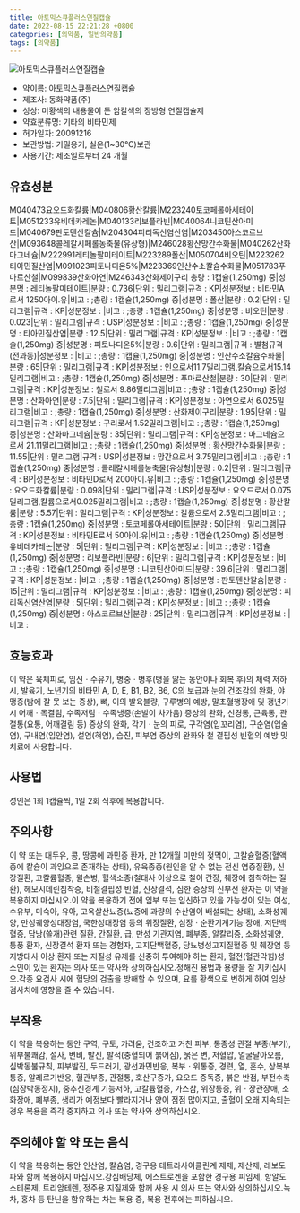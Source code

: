 ```yaml
---
title: 아토믹스큐플러스연질캡슐
date: 2022-08-15 22:21:28 +0800
categories: [의약품, 일반의약품]
tags: [의약품]
---
```

![아토믹스큐플러스연질캡슐](https://nedrug.mfds.go.kr/pbp/cmn/itemImageDownload/154661645880000021)

- 약이름: 아토믹스큐플러스연질캡슐
- 제조사: 동화약품(주)
- 성상: 미황색의 내용물이 든 암갈색의 장방형 연질캡슐제
- 약효분류명: 기타의 비타민제
- 허가일자: 20091216
- 보관방법: 기밀용기, 실온(1~30℃)보관
- 사용기간: 제조일로부터 24 개월
## 유효성분
M040473요오드화칼륨|M040806황산칼륨|M223240토코페롤아세테이트|M051233유비데카레논|M040133리보플라빈|M040064니코틴산아미드|M040679판토텐산칼슘|M204304피리독신염산염|M203450아스코르브산|M093648콜레칼시페롤농축물(유상형)|M246028황산망간수화물|M040262산화마그네슘|M222991레티놀팔미테이트|M223289폴산|M050704비오틴|M223262티아민질산염|M091023피토나디온5%|M223369인산수소칼슘수화물|M051783푸마르산철|M099839산화아연|M246343산화제이구리
총량 : 1캡슐(1,250mg) 중|성분명 : 레티놀팔미테이트|분량 : 0.736|단위 : 밀리그램|규격 : KP|성분정보 : 비타민A로서 1250아이.유|비고 : ;총량 : 1캡슐(1,250mg) 중|성분명 : 폴산|분량 : 0.2|단위 : 밀리그램|규격 : KP|성분정보 : |비고 : ;총량 : 1캡슐(1,250mg) 중|성분명 : 비오틴|분량 : 0.023|단위 : 밀리그램|규격 : USP|성분정보 : |비고 : ;총량 : 1캡슐(1,250mg) 중|성분명 : 티아민질산염|분량 : 12.5|단위 : 밀리그램|규격 : KP|성분정보 : |비고 : ;총량 : 1캡슐(1,250mg) 중|성분명 : 피토나디온5%|분량 : 0.6|단위 : 밀리그램|규격 : 별첨규격(전과동)|성분정보 : |비고 : ;총량 : 1캡슐(1,250mg) 중|성분명 : 인산수소칼슘수화물|분량 : 65|단위 : 밀리그램|규격 : KP|성분정보 : 인으로서11.7밀리그램,칼슘으로서15.14밀리그램|비고 : ;총량 : 1캡슐(1,250mg) 중|성분명 : 푸마르산철|분량 : 30|단위 : 밀리그램|규격 : KP|성분정보 : 철로서 9.86밀리그램|비고 : ;총량 : 1캡슐(1,250mg) 중|성분명 : 산화아연|분량 : 7.5|단위 : 밀리그램|규격 : KP|성분정보 : 아연으로서 6.025밀리그램|비고 : ;총량 : 1캡슐(1,250mg) 중|성분명 : 산화제이구리|분량 : 1.95|단위 : 밀리그램|규격 : KP|성분정보 : 구리로서 1.52밀리그램|비고 : ;총량 : 1캡슐(1,250mg) 중|성분명 : 산화마그네슘|분량 : 35|단위 : 밀리그램|규격 : KP|성분정보 : 마그네슘으로서 21.11밀리그램|비고 : ;총량 : 1캡슐(1,250mg) 중|성분명 : 황산망간수화물|분량 : 11.55|단위 : 밀리그램|규격 : USP|성분정보 : 망간으로서 3.75밀리그램|비고 : ;총량 : 1캡슐(1,250mg) 중|성분명 : 콜레칼시페롤농축물(유상형)|분량 : 0.2|단위 : 밀리그램|규격 : BP|성분정보 : 비타민D로서 200아이.유|비고 : ;총량 : 1캡슐(1,250mg) 중|성분명 : 요오드화칼륨|분량 : 0.098|단위 : 밀리그램|규격 : USP|성분정보 : 요오드로서 0.075밀리그램,칼륨으로서0.025밀리그램|비고 : ;총량 : 1캡슐(1,250mg) 중|성분명 : 황산칼륨|분량 : 5.57|단위 : 밀리그램|규격 : KP|성분정보 : 칼륨으로서 2.5밀리그램|비고 : ;총량 : 1캡슐(1,250mg) 중|성분명 : 토코페롤아세테이트|분량 : 50|단위 : 밀리그램|규격 : KP|성분정보 : 비타민E로서 50아이.유|비고 : ;총량 : 1캡슐(1,250mg) 중|성분명 : 유비데카레논|분량 : 5|단위 : 밀리그램|규격 : KP|성분정보 : |비고 : ;총량 : 1캡슐(1,250mg) 중|성분명 : 리보플라빈|분량 : 6|단위 : 밀리그램|규격 : KP|성분정보 : |비고 : ;총량 : 1캡슐(1,250mg) 중|성분명 : 니코틴산아미드|분량 : 39.6|단위 : 밀리그램|규격 : KP|성분정보 : |비고 : ;총량 : 1캡슐(1,250mg) 중|성분명 : 판토텐산칼슘|분량 : 15|단위 : 밀리그램|규격 : KP|성분정보 : |비고 : ;총량 : 1캡슐(1,250mg) 중|성분명 : 피리독신염산염|분량 : 5|단위 : 밀리그램|규격 : KP|성분정보 : |비고 : ;총량 : 1캡슐(1,250mg) 중|성분명 : 아스코르브산|분량 : 25|단위 : 밀리그램|규격 : KP|성분정보 : |비고 :
## 효능효과
이 약은 육체피로, 임신ㆍ수유기, 병중ㆍ병후(병을 앓는 동안이나 회복 후)의 체력 저하 시, 발육기, 노년기의 비타민 A, D, E, B1, B2, B6, C의 보급과 눈의 건조감의 완화, 야맹증(밤에 잘 못 보는 증상), 뼈, 이의 발육불량, 구루병의 예방, 말초혈행장애 및 갱년기시 어깨ㆍ목결림, 수족저림ㆍ수족냉증(손발이 차가움) 증상의 완화, 신경통, 근육통, 관절통(요통, 어깨결림 등) 증상의 완화, 각기ㆍ눈의 피로, 구각염(입꼬리염), 구순염(입술염), 구내염(입안염), 설염(혀염), 습진, 피부염 증상의 완화와 철 결핍성 빈혈의 예방 및 치료에 사용합니다.
## 사용법
성인은 1회 1캡슐씩, 1일 2회 식후에 복용합니다.
## 주의사항
이 약 또는 대두유, 콩, 땅콩에 과민증 환자, 만 12개월 미만의 젖먹이, 고칼슘혈증(혈액중에 칼슘이 과잉으로 존재하는 상태), 유육종증(원인을 알 수 없는 전신 염증질환), 신장질환, 고칼륨혈증, 윌슨병, 혈색소증(철대사 이상으로 철이 간장, 췌장에 침착하는 질환), 헤모시데린침착증, 비철결핍성 빈혈, 신장결석, 심한 증상의 신부전 환자는 이 약을 복용하지 마십시오.이 약을 복용하기 전에 임부 또는 임신하고 있을 가능성이 있는 여성, 수유부, 미숙아, 유아, 고옥살산뇨증(뇨중에 과량의 수산염이 배설되는 상태), 소화성궤양, 만성궤양성대장염, 국한성대장염 등의 위장질환, 심장ㆍ순환기계기능 장애, 저단백혈증, 담낭(쓸개)관련 질환, 간질환, 급, 만성 기관지염, 폐부종, 알칼리증, 소화성궤양, 통풍 환자, 신장결석 환자 또는 경험자, 고지단백혈증, 당뇨병성고지질혈증 및 췌장염 등 지방대사 이상 환자 또는 지질성 유제를 신중히 투여해야 하는 환자, 혈전(혈관막힘)성 소인이 있는 환자는 의사 또는 약사와 상의하십시오.정해진 용법과 용량을 잘 지키십시오.각종 요검사 시에 혈당의 검출을 방해할 수 있으며, 요를 황색으로 변하게 하여 임상검사치에 영향을 줄 수 있습니다.
## 부작용
이 약을 복용하는 동안 구역, 구토, 가려움, 건조하고 거친 피부, 통증성 관절 부종(부기), 위부불쾌감, 설사, 변비, 발진, 발적(충혈되어 붉어짐), 묽은 변, 저혈압, 얼굴달아오름, 심박동불규칙, 피부발진, 두드러기, 광선과민반응, 복부ㆍ위통증, 경련, 열, 혼수, 상복부 통증, 알레르기반응, 혈관부종, 관절통, 호산구증가, 요오드 중독증, 붉은 반점, 부전수축(심장박동정지), 중추신경계 기능저하, 고칼륨혈증, 가스참, 위장통증, 위ㆍ장관장애, 소화장애, 폐부종, 생리가 예정보다 빨라지거나 양이 점점 많아지고, 출혈이 오래 지속되는 경우 복용을 즉각 중지하고 의사 또는 약사와 상의하십시오.
## 주의해야 할 약 또는 음식
이 약을 복용하는 동안 인산염, 칼슘염, 경구용 테트라사이클린계 제제, 제산제, 레보도파와 함께 복용하지 마십시오.강심배당체, 에스트로겐을 포함한 경구용 피임제, 항알도스테론제, 트리암테렌, 정주용 지질제와 함께 사용 시 의사 또는 약사와 상의하십시오.녹차, 홍차 등 탄닌을 함유하는 차는 복용 중, 복용 전후에는 피하십시오.
